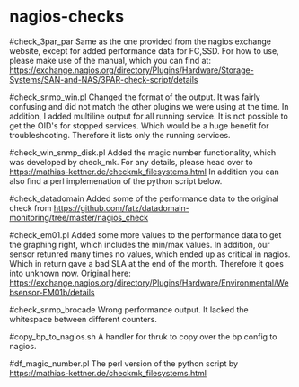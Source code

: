 # nagios-checks

#check_3par_par
Same as the one provided from the nagios exchange website, except for added performance data for FC,SSD. For how to use, please make use of the manual, which you can find at:
https://exchange.nagios.org/directory/Plugins/Hardware/Storage-Systems/SAN-and-NAS/3PAR-check-script/details

#check_snmp_win.pl
Changed the format of the output. It was fairly confusing and did not match the other plugins we were using at the time. In addition, I added multiline output for all running service.
It is not possible to get the OID's for stopped services. Which would be a huge benefit for troubleshooting. Therefore it lists only the running services.

#check_win_snmp_disk.pl
Added the magic number functionality, which was developed by check_mk. For any details, please head over to https://mathias-kettner.de/checkmk_filesystems.html
In addition you can also find a perl implemenation of the python script below.

#check_datadomain
Added some of the performance data to the original check from https://github.com/fatz/datadomain-monitoring/tree/master/nagios_check

#check_em01.pl
Added some more values to the performance data to get the graphing right, which includes the min/max values. In addition, our sensor retunred many times no values, which ended up as critical in nagios. Which in return gave a bad SLA at the end of the month. Therefore it goes into unknown now.
Original here: https://exchange.nagios.org/directory/Plugins/Hardware/Environmental/Websensor-EM01b/details

#check_snmp_brocade
Wrong performance output. It lacked the whitespace between different counters.

#copy_bp_to_nagios.sh
A handler for thruk to copy over the bp config to nagios.

#df_magic_number.pl
The perl version of the python script by https://mathias-kettner.de/checkmk_filesystems.html

